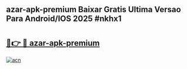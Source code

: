 ## azar-apk-premium Baixar Gratis Ultima Versao Para Android/IOS 2025 #nkhx1

# <h2><a href="https://ainizakaria.my?title=azar-apk-premium&ref=20M">🔗👉 🔴 azar-apk-premium</a></h2>

[![acn](https://github.com/user-attachments/assets/0f9c940e-d8b0-45ae-aac7-cd30a18b3e1c)](https://ainizakaria.my?title=azar-apk-premium&ref=20M)


